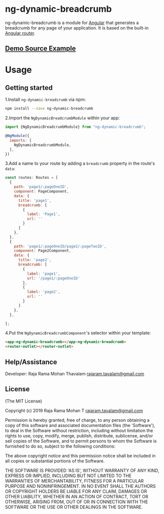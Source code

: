# ng-dynamic-breadcrumb


ng-dynamic-breadcrumb is a module for [Angular](https://angular.io/) that generates a breadcrumb for any page of your application. It is based on the built-in [Angular router](https://angular.io/docs/ts/latest/guide/router.html).

## [Demo Source  Example ](https://github.com/rajaramtt/ng-dynamic-breadcrumb)

# Usage

## Getting started

1.Install `ng-dynamic-breadcrumb` via npm:

```bash
npm install --save ng-dynamic-breadcrumb
```

2.Import the `NgDynamicBreadcrumbModule` within your app:

```js
import {NgDynamicBreadcrumbModule} from "ng-dynamic-breadcrumb";

@NgModule({
  imports: [
    NgDynamicBreadcrumbModule,
  ],
})
```

3.Add a name to your route by adding a `breadcrumb` property in the route's `data`:

```js
const routes: Routes = [
  {
    path: 'page1/:pageOneID',
    component: PageComponent,
    data: {
      title: 'page1',
      breadcrumb: [
        {
          label: 'Page1',
          url: ''
        }
      ]
    },
  },
  {
    path: 'page1/:pageOneID/page2/:pageTwoID',
    component: Page2Component,
    data: {
      title: 'page2',
      breadcrumb: [
        {
          label: 'page1',
          url: '/page1/:pageOneID'
        },
        {
          label: 'page2',
          url: ''
        }
      ]
    },
  },

];
```

4.Put the `NgDynamicBreadcrumbComponent`'s selector within your template:

```html
<app-ng-dynamic-breadcrumb></app-ng-dynamic-breadcrumb>
<router-outlet></router-outlet>
```

## Help/Assistance

Developer: Raja Rama Mohan Thavalam <rajaram.tavalam@gmail.com>  


## License


(The MIT License)

Copyright (c) 2019 Raja Rama Mohan T <rajaram.tavalam@gmail.com>

Permission is hereby granted, free of charge, to any person obtaining
a copy of this software and associated documentation files (the
'Software'), to deal in the Software without restriction, including
without limitation the rights to use, copy, modify, merge, publish,
distribute, sublicense, and/or sell copies of the Software, and to
permit persons to whom the Software is furnished to do so, subject to
the following conditions:

The above copyright notice and this permission notice shall be
included in all copies or substantial portions of the Software.

THE SOFTWARE IS PROVIDED 'AS IS', WITHOUT WARRANTY OF ANY KIND,
EXPRESS OR IMPLIED, INCLUDING BUT NOT LIMITED TO THE WARRANTIES OF
MERCHANTABILITY, FITNESS FOR A PARTICULAR PURPOSE AND NONINFRINGEMENT.
IN NO EVENT SHALL THE AUTHORS OR COPYRIGHT HOLDERS BE LIABLE FOR ANY
CLAIM, DAMAGES OR OTHER LIABILITY, WHETHER IN AN ACTION OF CONTRACT,
TORT OR OTHERWISE, ARISING FROM, OUT OF OR IN CONNECTION WITH THE
SOFTWARE OR THE USE OR OTHER DEALINGS IN THE SOFTWARE.
